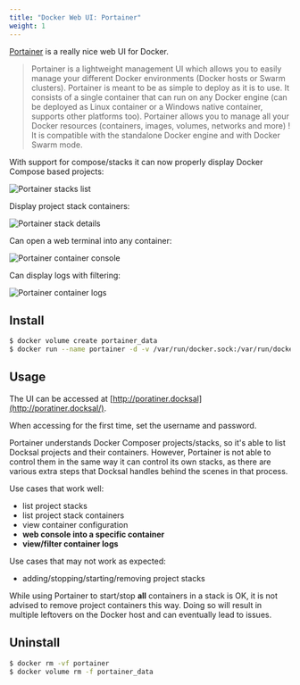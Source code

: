```yaml
---
title: "Docker Web UI: Portainer"
weight: 1
---
```


[Portainer](https://github.com/portainer/portainer) is a really nice web UI for Docker.

>Portainer is a lightweight management UI which allows you to easily manage your different Docker environments 
(Docker hosts or Swarm clusters). Portainer is meant to be as simple to deploy as it is to use. It consists of 
a single container that can run on any Docker engine (can be deployed as Linux container or a Windows native container, 
supports other platforms too). Portainer allows you to manage all your Docker resources (containers, images, volumes, 
networks and more) ! It is compatible with the standalone Docker engine and with Docker Swarm mode.

With support for compose/stacks it can now properly display Docker Compose based projects:

![Portainer stacks list](/images/portainer-stacks-list.png)

Display project stack containers:

![Portainer stack details](/images/portainer-stack-details.png)

Can open a web terminal into any container:

![Portainer container console](/images/portainer-container-console.png)

Can display logs with filtering:

![Portainer container logs](/images/portainer-container-logs.png)

## Install

```bash
$ docker volume create portainer_data
$ docker run --name portainer -d -v /var/run/docker.sock:/var/run/docker.sock -v portainer_data:/data --label='io.docksal.virtual-host=portainer.*' --label=io.docksal.virtual-port=9000 portainer/portainer -H unix:///var/run/docker.sock
```

## Usage

The UI can be accessed at [http://poratiner.docksal](http://poratiner.docksal/).

When accessing for the first time, set the username and password.

Portainer understands Docker Composer projects/stacks, so it's able to list Docksal projects and their containers. 
However, Portainer is not able to control them in the same way it can control its own stacks, as there are various 
extra steps that Docksal handles behind the scenes in that process. 

Use cases that work well:

* list project stacks
* list project stack containers
* view container configuration
* **web console into a specific container**
* **view/filter container logs**

Use cases that may not work as expected:

* adding/stopping/starting/removing project stacks

While using Portainer to start/stop **all** containers in a stack is OK, it is not advised to remove project containers 
this way. Doing so will result in multiple leftovers on the Docker host and can eventually lead to issues.


## Uninstall

```bash
$ docker rm -vf portainer
$ docker volume rm -f portainer_data
```
